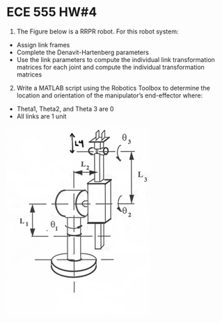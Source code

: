 # ECE 555 HW#4

1. The Figure below is a RRPR robot. For this robot system:
* Assign link frames
* Complete the Denavit-Hartenberg parameters
* Use the link parameters to compute the individual link transformation matrices for each joint and compute the individual transformation matrices

2. Write a MATLAB script using the Robotics Toolbox to determine the location and orientation of the manipulator’s end-effector where:

* Theta1, Theta2, and Theta 3 are 0  
* All links are 1 unit

![img.png](img.png)